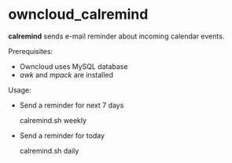 # owncloud_calremind

**calremind** sends e-mail reminder about incoming calendar events.

Prerequisites:

- Owncloud uses MySQL database
- *awk* and *mpack* are installed

Usage:

- Send a reminder for next 7 days 

    calremind.sh <dbuser> <dbpwd> <db> <cal id> weekly <dest email>

- Send a reminder for today

    calremind.sh <dbuser> <dbpwd> <db> <cal id> daily <dest email>

